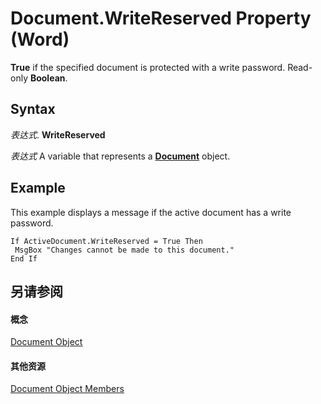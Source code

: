 
# Document.WriteReserved Property (Word)

 **True** if the specified document is protected with a write password. Read-only **Boolean**.


## Syntax

 _表达式_. **WriteReserved**

 _表达式_ A variable that represents a **[Document](8d83487a-2345-a036-a916-971c9db5b7fb.md)** object.


## Example

This example displays a message if the active document has a write password.


```
If ActiveDocument.WriteReserved = True Then 
 MsgBox "Changes cannot be made to this document." 
End If
```


## 另请参阅


#### 概念


[Document Object](8d83487a-2345-a036-a916-971c9db5b7fb.md)
#### 其他资源


[Document Object Members](http://msdn.microsoft.com/library/fc9ab457-0888-f917-3d52-387168ac23b9%28Office.15%29.aspx)